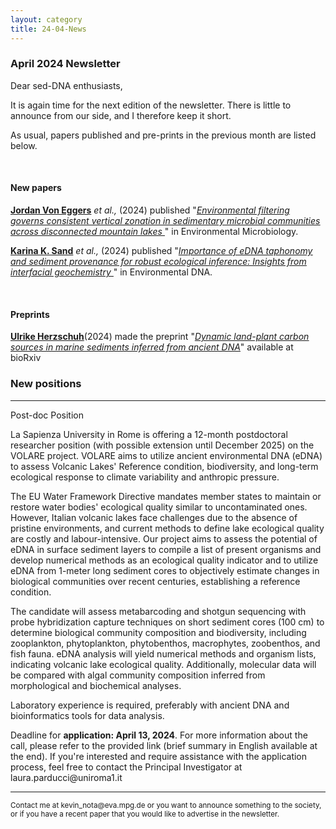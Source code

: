 ```yaml
---
layout: category
title: 24-04-News
---
```


<div class="section">
<h3 class="section-title underline">April 2024 Newsletter</h3>
</div>

<div class="intro">
<p> Dear sed-DNA enthusiasts,</p>

<p>It is again time for the next edition of the newsletter. There is little to announce from our side, and I therefore keep it short. </p>

<p>As usual, papers published and pre-prints in the previous month are listed below.</p>

<br>
<div class="intro">
<h4 class="section-title underline">New papers</h4>

<p><a href="https://scholar.google.com/citations?user=QYSkOF4AAAAJ&hl=en&oi=sra" target="_blank"><b>Jordan Von Eggers</b></a> <i> et al.,</i> (2024) published "<a href="https://doi.org/10.1111/1462-2920.16607" target="_blank"><u><i>Environmental filtering governs consistent vertical zonation in sedimentary microbial communities across disconnected mountain lakes </i></u></a>" in Environmental Microbiology.</p>

<p><a href="https://www.researchgate.net/profile/Karina-Sand" target="_blank"><b>Karina K. Sand</b></a> <i> et al.,</i> (2024) published "<a href="https://doi.org/10.1002/edn3.519" target="_blank"><u><i>Importance of eDNA taphonomy and sediment provenance for robust ecological inference: Insights from interfacial geochemistry </i></u></a>" in Environmental DNA.</p>

<br>

<div class="intro">
<h4 class="section-title underline">Preprints</h4>

<p><a href="https://www.researchgate.net/profile/Ulrike-Herzschuh" target="_blank"><b>Ulrike Herzschuh</b></a>(2024) made the preprint "<a href="https://doi.org/10.1101/2024.04.02.587465" target="_blank"><u><i>Dynamic land-plant carbon sources in marine sediments inferred from ancient DNA</i></u></a>" available at bioRxiv</p>

<h3 class="section-title underline">New positions</h3>  

<hr>

<p> Post-doc Position </p>

<p>La Sapienza University in Rome is offering a 12-month postdoctoral researcher position (with possible extension until December 2025) on the VOLARE project. VOLARE aims to utilize ancient environmental DNA (eDNA) to assess Volcanic Lakes' Reference condition, biodiversity, and long-term ecological response to climate variability and anthropic pressure.</p>

<p>The EU Water Framework Directive mandates member states to maintain or restore water bodies' ecological quality similar to uncontaminated ones. However, Italian volcanic lakes face challenges due to the absence of pristine environments, and current methods to define lake ecological quality are costly and labour-intensive. Our project aims to assess the potential of eDNA in surface sediment layers to compile a list of present organisms and develop numerical methods as an ecological quality indicator and to utilize eDNA from 1-meter long sediment cores to objectively estimate changes in biological communities over recent centuries, establishing a reference condition.</p>

<p>The candidate will assess metabarcoding and shotgun sequencing with probe hybridization capture techniques on short sediment cores (100 cm) to determine biological community composition and biodiversity, including zooplankton, phytoplankton, phytobenthos, macrophytes, zoobenthos, and fish fauna. eDNA analysis will yield numerical methods and organism lists, indicating volcanic lake ecological quality. Additionally, molecular data will be compared with algal community composition inferred from morphological and biochemical analyses.</p>

<p>Laboratory experience is required, preferably with ancient DNA and bioinformatics tools for data analysis.</p>

<p>Deadline for <b>application: April 13, 2024</b>. For more information about the call, please refer to the provided link (brief summary in English available at the end). If you're interested and require assistance with the application process, feel free to contact the Principal Investigator at laura.parducci@uniroma1.it</p>
<hr />
<p><small>Contact me at kevin_nota@eva.mpg.de or you want to announce something to the society, or if you have a recent paper that you would like to advertise in the newsletter.</small></p>
